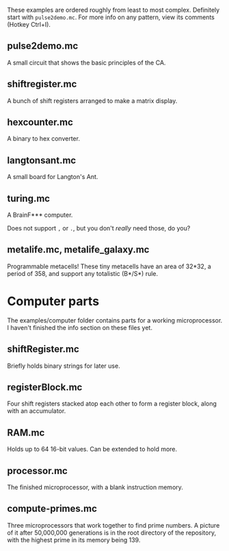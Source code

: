 These examples are ordered roughly from least to most complex. Definitely start with `pulse2demo.mc`.
For more info on any pattern, view its comments (Hotkey Ctrl+I).

## pulse2demo.mc
A small circuit that shows the basic principles of the CA.
## shiftregister.mc
A bunch of shift registers arranged to make a matrix display.
## hexcounter.mc
A binary to hex converter.
## langtonsant.mc
A small board for Langton's Ant.
## turing.mc
A BrainF\*\*\* computer.

Does not support `,` or `.`, but you don't *really* need those, do you?
## metalife.mc, metalife_galaxy.mc
Programmable metacells! These tiny metacells have an area of 32\*32, a period of 358, and support any totalistic (B\*/S\*) rule.

# Computer parts
The examples/computer folder contains parts for a working microprocessor. I haven't finished the info section on these files yet.
## shiftRegister.mc
Briefly holds binary strings for later use.
## registerBlock.mc
Four shift registers stacked atop each other to form a register block, along with an accumulator.
## RAM.mc
Holds up to 64 16-bit values. Can be extended to hold more.
## processor.mc
The finished microprocessor, with a blank instruction memory.
## compute-primes.mc
Three microprocessors that work together to find prime numbers. A picture of it after 50,000,000 generations is in the root directory of the repository, with the highest prime in its memory being 139.